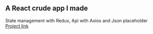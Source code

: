 ## A React crude app I made  
State management with Redux, Api with Axios and Json placeholder  
[Project link](https://react-crude-app.netlify.app/)
